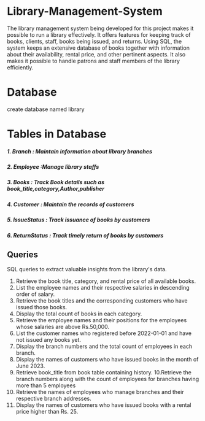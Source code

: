 # Library-Management-System
The library management system being developed for this project makes it possible to run a library effectively. It offers features for keeping track of books, clients, staff, books being issued, and returns. Using SQL, the system keeps an extensive database of books together with information about their availability, rental price, and other pertinent aspects. It also makes it possible to handle patrons and staff members of the library efficiently.


# Database
create database named library

# Tables in Database
##### 1. Branch : Maintain information about library branches 
##### 2. Employee :Manage library staffs 
##### 3. Books : Track Book details such as book_title,category,Author,publisher
##### 4. Customer : Maintain the records of customers
##### 5. IssueStatus : Track issuance of books by customers
##### 6. ReturnStatus : Track timely return of books by customers

## Queries
SQL queries to extract valuable insights from the library's data.
1. Retrieve the book title, category, and rental price of all available books. 
2. List the employee names and their respective salaries in descending order of salary. 
3. Retrieve the book titles and the corresponding customers who have issued those books. 
4. Display the total count of books in each category. 
5. Retrieve the employee names and their positions for the employees whose salaries are above Rs.50,000. 
6. List the customer names who registered before 2022-01-01 and have not issued any books yet. 
7. Display the branch numbers and the total count of employees in each branch. 
8. Display the names of customers who have issued books in the month of June 2023.
9. Retrieve book_title from book table containing history. 
10.Retrieve the branch numbers along with the count of employees for branches having more than 5 employees
11. Retrieve the names of employees who manage branches and their respective branch addresses.
12.  Display the names of customers who have issued books with a rental price higher than Rs. 25.
